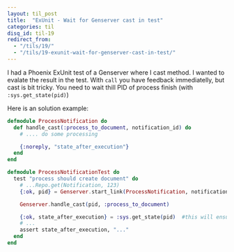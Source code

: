 ```yaml
---
layout: til_post
title:  "ExUnit - Wait for Genserver cast in test"
categories: til
disq_id: til-19
redirect_from:
  - "/tils/19/"
  - "/tils/19-exunit-wait-for-genserver-cast-in-test/"
---
```



I had a Phoenix ExUnit test of a Genserver where I cast method. I
wanted to evalate the result in the test. With `call` you have feedback
immediatelly, but cast is bit tricky. You need to wait thill PID of
process finish (with `:sys.get_state(pid)`)

Here is an solution example:

```elixir
defmodule ProcessNotification do
  def handle_cast(:process_to_document, notification_id) do
    # .... do some processing

    {:noreply, "state_after_execution"}
  end
end

defmodule ProcessNotificationTest do
  test "process should create document" do
    # ...Repo.get(Notification, 123)
    {:ok, pid} = Genserver.start_link(ProcessNotification, notification.id)

    Genserver.handle_cast(pid, :process_to_document)

    {:ok, state_after_execution} = :sys.get_state(pid)  #this will ensure current process waits till PID finish
    # ...
    assert state_after_execution, "..."
  end
end
```
